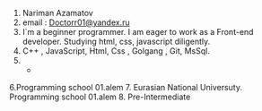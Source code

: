 1. Nariman Azamatov
2. email : Doctorr01@yandex.ru
3. I`m a beginner programmer. I am eager to work as a Front-end developer. Studying html, css, javascript diligently.
4. C++ , JavaScript, Html, Css , Golgang , Git, MsSql. 
5. -
6.Programming school 01.alem
7. Eurasian National Universuty. Programming school 01.alem
8. Pre-Intermediate